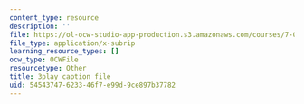 ```yaml
---
content_type: resource
description: ''
file: https://ol-ocw-studio-app-production.s3.amazonaws.com/courses/7-01sc-fundamentals-of-biology-fall-2011/54543747623346f7e99d9ce897b37782_LvLbaVW84nE.srt
file_type: application/x-subrip
learning_resource_types: []
ocw_type: OCWFile
resourcetype: Other
title: 3play caption file
uid: 54543747-6233-46f7-e99d-9ce897b37782
---
```

